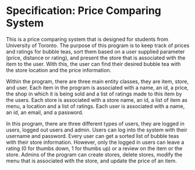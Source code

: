 Specification: Price Comparing System
=============

This is a price comparing system that is designed for students from University of Toronto. The purpose of this program
is to keep track of prices and ratings for bubble teas, sort them based on a user supplied parameter (price, distance or
rating), and present the store that is associated with the item to the user. With this, the user can find their desired
bubble tea with the store location and the price information.

Within the program, there are three main entity classes, they are item, store, and user. Each item in the program is
associated with a name, an id, a price, the shop in which it is being sold and a list of ratings made to this item by
the users. Each store is associated with a store name, an id, a list of item as menu, a location and a list of ratings.
Each user is associated with a name, an id, an email, and a password.

In this program, there are three different types of users, they are logged in users, logged out users and admin. Users
can log into the system with their username and password. Every user can get a sorted list of bubble teas with their
store information. However, only the logged in users can leave a rating (0 for thumbs down, 1 for thumbs up) or a review
on the item or the store. Admins of the program can create stores, delete stores, modify the menu that is associated
with the store, and update the price of an item.



